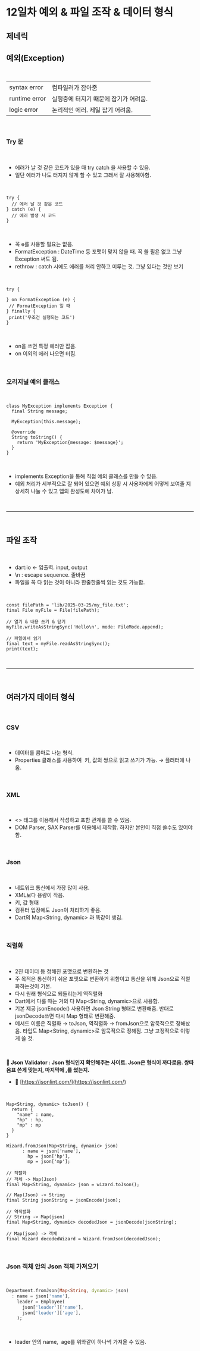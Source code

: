 # 12일차 예외 & 파일 조작 & 데이터 형식

## 제네릭

## 예외(Exception)

<br>

|     |     |
| --- | --- |
| syntax error<br> | 컴파일러가 잡아줌<br> |
| runtime error<br> | 실행중에 터지기 때문에 잡기가 어려움.<br> |
| logic error<br> | 논리적인 에러. 제일 잡기 어려움.<br> |

<br>

### Try 문

<br>

- 에러가 날 것 같은 코드가 있을 때 try catch 을 사용할 수 있음.
- 일단 에러가 나도 터지지 않게 할 수 있고 그래서 잘 사용해야함.

<br>

```
try {
  // 에러 날 것 같은 코드
} catch (e) {
  // 에러 발생 시 코드
}
```

<br>

- 꼭 e를 사용할 필요는 없음.
- FormatException : DateTime 등 포맷이 맞지 않을 때. 꼭 쓸 필욘 없고 그냥 Exception 써도 됨.
- rethrow : catch 시에도 에러를 처리 안하고 미루는 것. 그냥 있다는 것만 보기

<br>

```
try {

} on FormatException (e) {
 // FormatException 일 때
} finally {
 print('무조건 실행되는 코드')
}
```

<br>

- on을 쓰면 특정 에러만 잡음.
- on 이외의 에러 나오면 터짐.

<br>

### 오리지널 예외 클래스

<br>

```
class MyException implements Exception {
  final String message;

  MyException(this.message);

  @override
  String toString() {
    return 'MyException{message: $message}';
  }
}
```

<br>

- implements Exception을 통해 직접 예외 클래스를 만들 수 있음.
- 예외 처리가 세부적으로 잘 되어 있으면 예외 상황 시 사용자에게 어떻게 보여줄 지 상세히 나눌 수 있고 앱의 완성도에 차이가 남.

<br>

* * *

<br>

## 파일 조작

<br>

- dart:io ← 입출력. input, output
- \\n : escape sequence. 줄바꿈
- 파일을 꼭 다 읽는 것이 아니라 한줄한줄씩 읽는 것도 가능함.

<br>

```
const filePath = 'lib/2025-03-25/my_file.txt';
final File myFile = File(filePath);

// 열기 & 내용 쓰기 & 닫기
myFile.writeAsStringSync('Hello\n', mode: FileMode.append);

// 파일에서 읽기
final text = myFile.readAsStringSync();
print(text);
```

<br>

* * *

<br>

## 여러가지 데이터 형식

<br>

### CSV

<br>

- 데이터를 콤마로 나눈 형식.
- Properties 클래스를 사용하여  키, 값의 쌍으로 읽고 쓰기가 가능. → 플러터에 나옴.

<br>

### XML

<br>

- <> 태그를 이용해서 작성하고 포함 관계를 쓸 수 있음.
- DOM Parser, SAX Parser를 이용해서 제작함. 하지만 본인이 직접 쓸수도 있어야함.

<br>

### Json

<br>

- 네트워크 통신에서 가장 많이 사용.
- XML보다 용량이 작음.
- 키, 값 형태
- 컴퓨터 입장에도 Json이 처리하기 좋음.
- Dart의 Map<String, dynamic> 과 똑같이 생김.

<br>

### 직렬화

<br>

- 2진 데이터 등 정해진 포맷으로 변환하는 것
- 주 목적은 통신하기 쉬운 포맷으로 변환하기 위함이고 통신을 위해 Json으로 직렬화하는것이 기본.
- 다시 원래 형식으로 되돌리는게 역직렬화
- Dart에서 다룰 때는 거의 다 Map<String, dynamic>으로 사용함.
- 기본 제공 jsonEncode() 사용하면 Json String 형태로 변환해줌. 반대로 jsonDecode쓰면 다시 Map 형태로 변환해줌.
- 메서드 이름은 직렬화 → toJson, 역직렬화 → fromJson으로 암묵적으로 정해놨음. 타입도 Map<String, dynamic>로 암묵적으로 정해짐. 그냥 고정적으로 이렇게 쓸 것.

<br>

**📌 Json Validator : Json 형식인지 확인해주는 사이트. Json은 형식이 까다로움. 쌍따옴표 쓴게 맞는지, 마지막에 ,를 썼는지.**

- 🔗 [https://jsonlint.com/](https://jsonlint.com/)

<br>

```
Map<String, dynamic> toJson() {
  return {
    "name" : name,
    "hp" : hp,
    "mp" : mp
  }
}

Wizard.fromJson(Map<String, dynamic> json)
      : name = json['name'],
        hp = json['hp'],
        mp = json['mp'];

// 직렬화
// 객체 -> Map(Json)
final Map<String, dynamic> json = wizard.toJson();

// Map(Json) -> String
final String jsonString = jsonEncode(json);

// 역직렬화
// String -> Map(json)
final Map<String, dynamic> decodedJson = jsonDecode(jsonString);

// Map(json) -> 객체
final Wizard decodedWizard = Wizard.fromJson(decodedJson);
```

<br>

### Json 객체 안의 Json 객체 가져오기

<br>

```dart
Department.fromJson(Map<String, dynamic> json)
  : name = json['name'],
    leader = Employee(
      json['leader']['name'],
      json['leader']['age'],
    );
```

<br>

- leader 안의 name,  age를 위와같이 하나씩 가져올 수 있음.